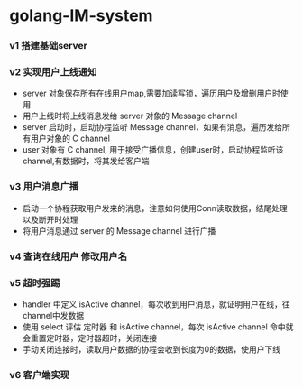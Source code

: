 # golang-IM-system

### v1 搭建基础server

### v2 实现用户上线通知

- server 对象保存所有在线用户map,需要加读写锁，遍历用户及增删用户时使用
- 用户上线时将上线消息发给 server 对象的 Message channel
- server 启动时，启动协程监听 Message channel，如果有消息，遍历发给所有用户对象的 C channel
- user 对象有 C channel, 用于接受广播信息，创建user时，启动协程监听该channel,有数据时，将其发给客户端

### v3 用户消息广播
- 启动一个协程获取用户发来的消息，注意如何使用Conn读取数据，结尾处理以及断开时处理
- 将用户消息通过 server 的 Message channel 进行广播

### v4 查询在线用户  修改用户名

### v5 超时强踢
- handler 中定义 isActive channel，每次收到用户消息，就证明用户在线，往 channel中发数据
- 使用 select 评估 定时器 和  isActive channel，每次 isActive channel 命中就会重置定时器，定时器超时，关闭连接
- 手动关闭连接时，读取用户数据的协程会收到长度为0的数据，使用户下线

### v6 客户端实现